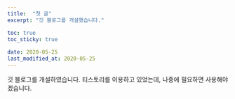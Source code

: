 ```yaml
---
title:  "첫 글"
excerpt: "깃 블로그를 개설했습니다."

toc: true
toc_sticky: true
 
date: 2020-05-25
last_modified_at: 2020-05-25
---
```


깃 블로그를 개설하였습니다.
티스토리를 이용하고 있었는데, 나중에 필요하면 사용해야겠습니다.
